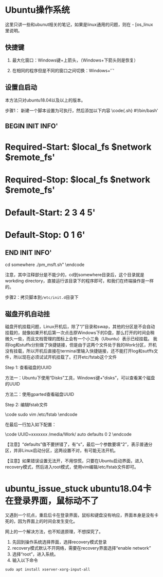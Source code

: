 # Ubuntu操作系统

这里只讲一些和ubunut相关的笔记，如果是linux通用的问题，则在 - [os_linux 里说明。

## 快捷键

1. 最大化窗口：Windows键+上箭头，（Windows+下箭头则是恢复）

2. 在相同的程序但是不同的窗口之间切换：Windows+'`'


## 设置自启动

本方法只对ubuntu18.04以及以上的版本。

步骤1： 新建一个脚本设置为可执行，然后添加以下内容
\code{.sh}
#!/bin/bash' 
## BEGIN INIT INFO' 
# Required-Start: $local_fs $network $remote_fs' 
# Required-Stop: $local_fs $network $remote_fs' 
# Default-Start:  2 3 4 5' 
# Default-Stop: 0 1 6' 
## END INIT INFO' 
cd somewhere
./pm_msft.sh"
\endcode

注意，其中注释部分是不能少的，cd到somewhere目录后，这个目录就是workding directory，直接运行该目录下的程序即可，和我们在终端操作是一样的。

步骤2：拷贝脚本到`/etc/init.d`目录下


## 磁盘开机自动挂
磁盘开机挂载问题，Linux开机后，除了“/”目录和swap，其他的分区是不会自动挂载的，就像如果开机后第一次点击原Windows下的D盘，那么打开的时间会稍微久一些，而且文档管理的图标上会有一个小三角（Ubuntu）表示已经挂载。
我将log和stuffs分别做了快捷链接，但是由于这两个文件处于我的Work分区，开机没有挂载，所以开机后直接在terminal里输入快捷链接，还不能打开log和sutffs文件，所以现在必须试试开机挂载了。打开etc/fstab这个文件

Step 1: 查看磁盘的UUID

方法一：Ubuntu下使用“Disks”工具，Windows键+“disks”，可以查看某个磁盘的UUID

方法二：使用gparted查看磁盘UUID

Step 2: 编辑fstab文件

\code
sudo vim /etc/fstab
\endcode

在最后一行加入如下配置：

\code
UUID=xxxxxxx       /media/Work/    auto    defaults 0       2
\endcode

【注意】“defaults”值不要拼错了，有“s”，最后一个参数要填“2”，表示普通分区，并非Linux启动分区，这两设置不对，有可能无法开机。

【注意】如果错误设置无法开，不用惊慌，只要在Ubuntu启动界面，进入recovery模式，然后进入root模式，使用vim编辑/etc/fstab文件即可。


# ubuntu_issue_stuck ubuntu18.04卡在登录界面，鼠标动不了

又遇到一个坑点，重启后卡在登录界面，鼠标和键盘没有响应，界面本身是没有卡死的，因为界面上的时间会发生变化。

网上的一个解决方法，也不知道原理，不想探究了。

1. 先回到操作系统选择界面，选择recovery模式登录
2. recovery模式默认不开网络，需要在recovery界面选择“enable network”
3. 选择“root”，进入系统。
4. 输入以下命令

```
sudo apt install xserver-xorg-input-all
```